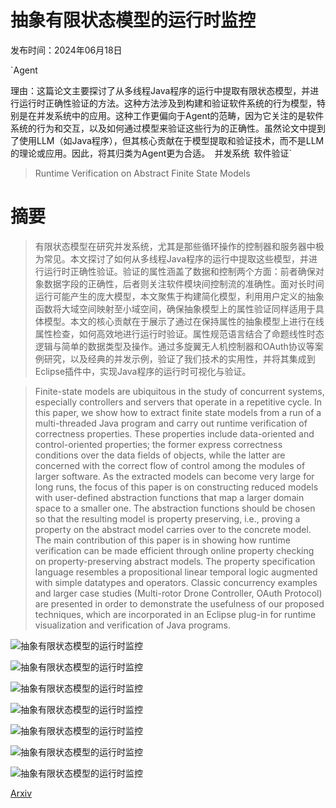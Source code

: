 # 抽象有限状态模型的运行时监控

发布时间：2024年06月18日

`Agent

理由：这篇论文主要探讨了从多线程Java程序的运行中提取有限状态模型，并进行运行时正确性验证的方法。这种方法涉及到构建和验证软件系统的行为模型，特别是在并发系统中的应用。这种工作更偏向于Agent的范畴，因为它关注的是软件系统的行为和交互，以及如何通过模型来验证这些行为的正确性。虽然论文中提到了使用LLM（如Java程序），但其核心贡献在于模型提取和验证技术，而不是LLM的理论或应用。因此，将其归类为Agent更为合适。` `并发系统` `软件验证`

> Runtime Verification on Abstract Finite State Models

# 摘要

> 有限状态模型在研究并发系统，尤其是那些循环操作的控制器和服务器中极为常见。本文探讨了如何从多线程Java程序的运行中提取这些模型，并进行运行时正确性验证。验证的属性涵盖了数据和控制两个方面：前者确保对象数据字段的正确性，后者则关注软件模块间控制流的准确性。面对长时间运行可能产生的庞大模型，本文聚焦于构建简化模型，利用用户定义的抽象函数将大域空间映射至小域空间，确保抽象模型上的属性验证同样适用于具体模型。本文的核心贡献在于展示了通过在保持属性的抽象模型上进行在线属性检查，如何高效地进行运行时验证。属性规范语言结合了命题线性时态逻辑与简单的数据类型及操作。通过多旋翼无人机控制器和OAuth协议等案例研究，以及经典的并发示例，验证了我们技术的实用性，并将其集成到Eclipse插件中，实现Java程序的运行时可视化与验证。

> Finite-state models are ubiquitous in the study of concurrent systems, especially controllers and servers that operate in a repetitive cycle. In this paper, we show how to extract finite state models from a run of a multi-threaded Java program and carry out runtime verification of correctness properties. These properties include data-oriented and control-oriented properties; the former express correctness conditions over the data fields of objects, while the latter are concerned with the correct flow of control among the modules of larger software. As the extracted models can become very large for long runs, the focus of this paper is on constructing reduced models with user-defined abstraction functions that map a larger domain space to a smaller one. The abstraction functions should be chosen so that the resulting model is property preserving, i.e., proving a property on the abstract model carries over to the concrete model. The main contribution of this paper is in showing how runtime verification can be made efficient through online property checking on property-preserving abstract models. The property specification language resembles a propositional linear temporal logic augmented with simple datatypes and operators. Classic concurrency examples and larger case studies (Multi-rotor Drone Controller, OAuth Protocol) are presented in order to demonstrate the usefulness of our proposed techniques, which are incorporated in an Eclipse plug-in for runtime visualization and verification of Java programs.

![抽象有限状态模型的运行时监控](../../../paper_images/2406.12715/Figure1-LSM-DSM-ASM.png)

![抽象有限状态模型的运行时监控](../../../paper_images/2406.12715/Figure2_ControlAbstraction.png)

![抽象有限状态模型的运行时监控](../../../paper_images/2406.12715/Figure3_abs_DP_2.png)

![抽象有限状态模型的运行时监控](../../../paper_images/2406.12715/Figure4_RW_abstraction-MVA.png)

![抽象有限状态模型的运行时监控](../../../paper_images/2406.12715/Figure5-bci-rv-arch.png)

![抽象有限状态模型的运行时监控](../../../paper_images/2406.12715/Figure6_Compass-Alt-Abs-combined-nocolor.png)

![抽象有限状态模型的运行时监控](../../../paper_images/2406.12715/Figure7_OAuth_CtrlAbs.png)

[Arxiv](https://arxiv.org/abs/2406.12715)